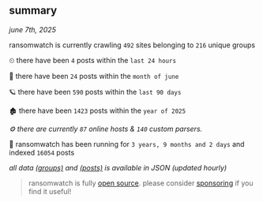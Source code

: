 
## summary
_june 7th, 2025_

ransomwatch is currently crawling `492` sites belonging to `216` unique groups

⏲ there have been `4` posts within the `last 24 hours`

🦈 there have been `24` posts within the `month of june`

🪐 there have been `590` posts within the `last 90 days`

🏚 there have been `1423` posts within the `year of 2025`

_⚙️ there are currently `87` online hosts & `140` custom parsers._

🦕 ransomwatch has been running for `3 years, 9 months and 2 days` and indexed `16054` posts

_all data  [(groups)](http://ransomwhat.telemetry.ltd/groups) and [(posts)](http://ransomwhat.telemetry.ltd/posts) is available in JSON (updated hourly)_

> ransomwatch is fully [open source](https://github.com/joshhighet/ransomwatch#ransomwatch--). please consider [sponsoring](https://github.com/sponsors/joshhighet) if you find it useful!
